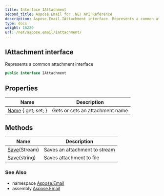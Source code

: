 ```yaml
---
title: Interface IAttachment
second_title: Aspose.Email for .NET API Reference
description: Aspose.Email.IAttachment interface. Represents a common attachment interface
type: docs
weight: 16220
url: /net/aspose.email/iattachment/
---
```

## IAttachment interface

Represents a common attachment interface

```csharp
public interface IAttachment
```

## Properties

| Name | Description |
| --- | --- |
| [Name](../../aspose.email/iattachment/name/) { get; set; } | Gets or sets an attachment name |

## Methods

| Name | Description |
| --- | --- |
| [Save](../../aspose.email/iattachment/save/#save)(Stream) | Saves an attachment to stream |
| [Save](../../aspose.email/iattachment/save/#save_1)(string) | Saves attachment to file |

### See Also

* namespace [Aspose.Email](../../aspose.email/)
* assembly [Aspose.Email](../../)


